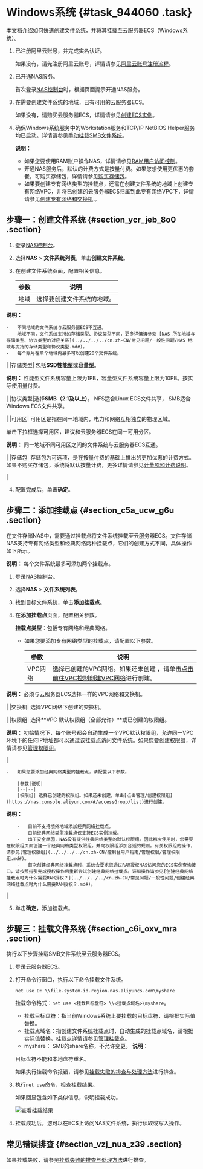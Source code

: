 # Windows系统 {#task_944060 .task}

本文档介绍如何快速创建文件系统，并将其挂载至云服务器ECS（Windows系统）。

1.  已注册阿里云账号，并完成实名认证。

    如果没有，请先注册阿里云账号，详情请参见[阿里云账号注册流程](../../../../cn.zh-CN/.md#)。

2.  已开通NAS服务。

    首次登录[NAS控制台](https://nas.console.aliyun.com/)时，根据页面提示开通NAS服务。

3.  在需要创建文件系统的地域，已有可用的云服务器ECS。

    如果没有，请购买云服务器ECS，详情请参见[创建ECS实例](../../../../cn.zh-CN/个人版快速入门/创建ECS实例.md#)。

4.  确保Windows系统服务中的Workstation服务和TCP/IP NetBIOS Helper服务均已启动。详情请参见[手动挂载SMB文件系统](../../../../cn.zh-CN/控制台用户指南/挂载文件系统/手动挂载SMB文件系统.md#)。

    **说明：** 

    -   如果您要使用RAM账户操作NAS，详情请参见[RAM用户访问控制](../../../../cn.zh-CN/控制台用户指南/管理权限/使用RAM实现用户访问控制.md#)。
    -   开通NAS服务后，默认的计费方式是按量付费。如果您想使用更优惠的套餐，可购买存储包，详情请参见[购买存储包](../../../../cn.zh-CN/产品定价/包年包月/购买存储包.md#)。
    -   如果要创建专有网络类型的挂载点，还需在创建文件系统的地域上创建专有网络VPC，并将已创建的云服务器ECS归属到此专有网络VPC下，详情请参见[创建专有网络和交换机](创建专有网络和交换机../../SP_22/DNVPC11885991/ZH-CN_TP_2434_V13.dita#concept_isl_ghv_rdb/section_ufw_rhv_rdb) 。

## 步骤一：创建文件系统 {#section_ycr_jeb_8o0 .section}

1.  登录[NAS控制台](https://nas.console.aliyun.com/)。
2.  选择**NAS** \> **文件系统列表**，单击**创建文件系统**。
3.  在创建文件系统页面，配置相关信息。 

    |参数|说明|
    |--|--|
    |地域| 选择要创建文件系统的地域。

**说明：** 

    -   不同地域的文件系统与云服务器ECS不互通。
    -   地域不同，文件系统支持的存储类型、协议类型不同，更多详情请参见 [NAS 所在地域与存储类型、协议类型的对应关系](../../../../cn.zh-CN/常见问题/一般性问题/NAS 地域与支持的存储类型和协议类型.md#)。
    -   每个账号在单个地域内最多可以创建20个文件系统。
 |
    |存储类型| 包括**SSD性能型**或**容量型**。

**说明：** 性能型文件系统容量上限为1PB，容量型文件系统容量上限为10PB。按实际使用量付费。

 |
    |协议类型|选择**SMB（2.1及以上）**。 NFS适合Linux ECS文件共享， SMB适合Windows ECS文件共享。

 |
    |可用区| 可用区是指在同一地域内，电力和网络互相独立的物理区域。

 单击下拉框选择可用区，建议和云服务器ECS在同一可用分区。

**说明：** 同一地域不同可用区之间的文件系统与云服务器ECS互通。

 |
    |存储包| 存储包为可选项，是在按量付费的基础上推出的更加优惠的计费方式。如果不购买存储包，系统将默认按量计费，更多详情请参见[计量项和计费说明](../../../../cn.zh-CN/产品定价/计量项和计费说明.md#)。

 |

4.  配置完成后，单击**确定**。

## 步骤二：添加挂载点 {#section_c5a_ucw_g6u .section}

在文件存储NAS中，需要通过挂载点将文件系统挂载至云服务器ECS。文件存储NAS支持专有网络类型和经典网络两种挂载点，它们的创建方式不同，具体操作如下所示。

**说明：** 每个文件系统最多可添加两个挂载点。

1.  登录[NAS控制台](https://nas.console.aliyun.com/)。
2.  选择**NAS** \> **文件系统列表**。
3.  找到目标文件系统，单击**添加挂载点**。
4.  在**添加挂载点**页面，配置相关参数。 

    **挂载点类型**：包括专有网络和经典网络。

    -   如果您要添加专有网络类型的挂载点，请配置以下参数。

        |参数|说明|
        |--|--|
        |VPC网络| 选择已创建的VPC网络。如果还未创建 ，请单击[点击前往VPC控制创建VPC网络](https://vpc.console.aliyun.com/)进行创建。

**说明：** 必须与云服务器ECS选择一样的VPC网络和交换机。

 |
        |交换机| 选择VPC网络下创建的交换机。

 |
        |权限组| 选择**VPC 默认权限组（全部允许）**或已创建的权限组。

**说明：** 初始情况下，每个账号都会自动生成一个VPC默认权限组，允许同一VPC环境下的任何IP地址都可以通过该挂载点访问文件系统。如果您要创建权限组，详情请参见[管理权限组](../../../../cn.zh-CN/控制台用户指南/管理权限/管理权限组.md#)。

 |

    -   如果您要添加经典网络类型的挂载点，请配置以下参数。

        |参数|说明|
        |--|--|
        |权限组| 选择已创建的权限组。如果还未创建，单击[点击管理/创建权限组](https://nas.console.aliyun.com/#/accessGroup/list)进行创建。

**说明：** 

        -   目前不支持境外地域添加经典网络挂载点。
        -   目前经典网络类型挂载点仅支持ECS实例挂载。
        -   出于安全原因，NAS没有提供经典网络类型的默认权限组。因此初次使用时，您需要在权限组页面创建一个经典网络类型权限组，并向权限组添加合适的规则。有关权限组的操作，请参见[管理权限组](../../../../cn.zh-CN/控制台用户指南/管理权限/管理权限组.md#)。
        -   首次创建经典网络挂载点时，系统会要求您通过RAM授权NAS访问您的ECS实例查询接口，请按照指引完成授权操作后重新尝试创建经典网络挂载点。详细操作请参见[创建经典网络挂载点时为什么需要RAM授权？](../../../../cn.zh-CN/常见问题/一般性问题/创建经典网络挂载点时为什么需要RAM授权？.md#)。
 |

5.  单击**确定**，添加挂载点。

## 步骤三：挂载文件系统 {#section_c6i_oxv_mra .section}

执行以下步骤挂载SMB文件系统至云服务器ECS。

1.  登录[云服务器ECS](https://ecs.console.aliyun.com/)。
2.  打开命令行窗口，执行以下命令挂载文件系统。 

    ``` {#codeblock_c00_5dn_56e}
    net use D: \\file-system-id.region.nas.aliyuncs.com\myshare
    ```

    挂载命令格式：`net use <挂载目标盘符> \\<挂载点域名>\myshare`。

    -   挂载目标盘符：指当前Windows系统上要挂载的目标盘符，请根据实际值替换。
    -   挂载点域名：指创建文件系统挂载点时，自动生成的挂载点域名，请根据实际值替换。挂载点详情请参见[管理挂载点](../../../../cn.zh-CN/控制台用户指南/管理挂载点.md#)。
    -   myshare： SMB的share名称，不允许变更。
    **说明：** 

    目标盘符不能和本地盘符重名。

    如果执行挂载命令报错，请参见[挂载失败的排查与处理方法](../../../../cn.zh-CN/控制台用户指南/挂载文件系统/挂载失败的排查与处理方法.md#)进行排查。

3.  执行`net use`命令，检查挂载结果。 

    如果回显包含如下类似信息，说明挂载成功。

    ![查看挂载结果](http://static-aliyun-doc.oss-cn-hangzhou.aliyuncs.com/assets/img/21209/156896711049545_zh-CN.png)

4.  挂载成功后，您可以在ECS上访问NAS文件系统，执行读取或写入操作。

## 常见错误排查 {#section_vzj_nua_z39 .section}

如果挂载失败，请参见[挂载失败的排查与处理方法](../../../../cn.zh-CN/控制台用户指南/挂载文件系统/挂载失败的排查与处理方法.md#)进行排查。

